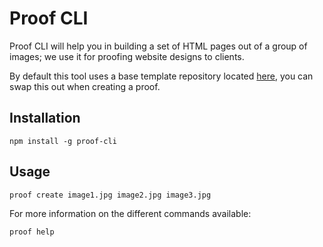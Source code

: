 # Proof CLI

Proof CLI will help you in building a set of HTML pages out of a group of images; we use it for proofing website designs to clients.

By default this tool uses a base template repository located [here](https://github.com/josh-taylor/proof-cli-base-template), you can swap this out when creating a proof.

## Installation

```
npm install -g proof-cli
```

## Usage

```
proof create image1.jpg image2.jpg image3.jpg
```

For more information on the different commands available:

```
proof help
```

